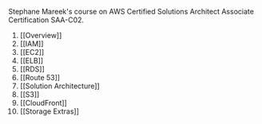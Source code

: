 Stephane Mareek's course on AWS Certified Solutions Architect Associate Certification SAA-C02.
1.  [[Overview]]
2.  [[IAM]]
3.  [[EC2]]
4.  [[ELB]]
5.  [[RDS]]
6.  [[Route 53]]
7.  [[Solution Architecture]]
8.  [[S3]]
9.  [[CloudFront]]
10.  [[Storage Extras]]